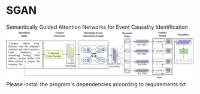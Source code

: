 # SGAN
Semantically Guided Attention Networks for Event Causality Identification
![image](https://github.com/katouMegumiH/SGAN/blob/main/model%20structure.png)
\
Please install the program's dependencies according to requirements.txt
